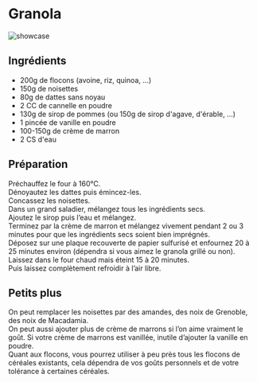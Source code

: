 # Granola

![showcase](http://123veggie.fr/wp-content/uploads/2016/02/img_0256-123veggie.jpg)

## Ingrédients

* 200g de flocons (avoine, riz, quinoa, ...)
* 150g de noisettes
* 80g de dattes sans noyau
* 2 CC de cannelle en poudre
* 130g de sirop de pommes (ou 150g de sirop d'agave, d'érable, ...)
* 1 pincée de vanille en poudre
* 100-150g de crème de marron
* 2 CS d'eau

## Préparation

Préchauffez le four à 160°C.  
Dénoyautez les dattes puis émincez-les.  
Concassez les noisettes.  
Dans un grand saladier, mélangez tous les ingrédients secs.  
Ajoutez le sirop puis l’eau et mélangez.  
Terminez par la crème de marron et mélangez vivement pendant 2 ou 3 minutes pour que les ingrédients secs soient bien imprégnés.  
Déposez sur une plaque recouverte de papier sulfurisé et enfournez 20 à 25 minutes environ (dépendra si vous aimez le granola grillé ou non).  
Laissez dans le four chaud mais éteint 15 à 20 minutes.  
Puis laissez complètement refroidir à l’air libre.

## Petits plus

On peut remplacer les noisettes par des amandes, des noix de Grenoble, des noix de Macadamia.  
On peut aussi ajouter plus de crème de marrons si l’on aime vraiment le goût. Si votre crème de marrons est vanillée, inutile d’ajouter la vanille en poudre.  
Quant aux flocons, vous pourrez utiliser à peu près tous les flocons de céréales existants, cela dépendra de vos goûts personnels et de votre tolérance à certaines céréales.
